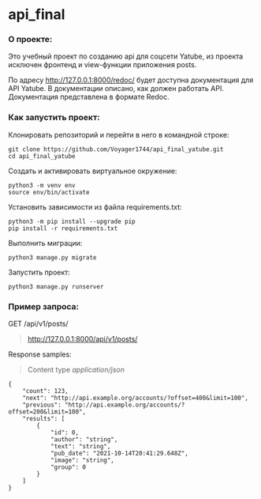 # api_final

### О проекте:

Это учебный проект по созданию api для соцсети Yatube,
из проекта исключен фронтенд и view-функции приложения posts.

По адресу http://127.0.0.1:8000/redoc/ будет доступна документация
для API Yatube. В документации описано, как должен работать API.
Документация представлена в формате Redoc.

### Как запустить проект:
Клонировать репозиторий и перейти в него в командной строке:

```
git clone https://github.com/Voyager1744/api_final_yatube.git
cd api_final_yatube
```

Cоздать и активировать виртуальное окружение:
```
python3 -m venv env
source env/bin/activate
```
Установить зависимости из файла requirements.txt:
```
python3 -m pip install --upgrade pip
pip install -r requirements.txt
```
Выполнить миграции:
```
python3 manage.py migrate
```
Запустить проект:
```
python3 manage.py runserver
```

### Пример запроса:
GET /api/v1/posts/

>http://127.0.0.1:8000/api/v1/posts/

Response samples:

>Content type _application/json_

```
{
    "count": 123,
    "next": "http://api.example.org/accounts/?offset=400&limit=100",
    "previous": "http://api.example.org/accounts/?offset=200&limit=100",
    "results": [
        {
            "id": 0,
            "author": "string",
            "text": "string",
            "pub_date": "2021-10-14T20:41:29.648Z",
            "image": "string",
            "group": 0
        }
    ]
}
```
